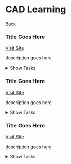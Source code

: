 <div class="page-header">
  <h1>CAD Learning</h1>
  <a href="/design/" class="home-button">Back</a>
</div>


<!-- Card 1-->
<div class="card-stack">
  <div class="simple-card">   
  <!-- Title and button side-by-side -->
  <div class="card-header">
      <h3 class="card-title">Title Goes Here</h3>
      <a 
        href="https://www.youtube.com/playlist?list=YOUR_PLAYLIST_ID" 
        target="_blank" 
        class="card-button"
      >
        Visit Site
      </a>
    </div>
  <!-- Description text -->
  <p class="card-description">
      description goes here
  </p>
  <!-- Dropdown task list -->
  <details class="task-dropdown">
      <summary>Show Tasks</summary>
      <ul class="task-list">
        <li>Task 1</li>
        <li>Task 2</li>
        <li>Task 3</li>
      </ul>
    </details>
  </div>
</div>

<!-- Card 2-->
<div class="card-stack">
  <div class="simple-card" style="margin-top:1rem;">   
  <!-- Title and button side-by-side -->
  <div class="card-header">
      <h3 class="card-title">Title Goes Here</h3>
      <a 
        href="https://www.youtube.com/playlist?list=YOUR_PLAYLIST_ID" 
        target="_blank" 
        class="card-button"
      >
        Visit Site
      </a>
    </div>
  <!-- Description text -->
  <p class="card-description">
      description goes here
  </p>
  <!-- Dropdown task list -->
  <details class="task-dropdown">
      <summary>Show Tasks</summary>
      <ul class="task-list">
        <li>Task 1</li>
        <li>Task 2</li>
        <li>Task 3</li>
      </ul>
    </details>
  </div>
</div>

<!-- Card 3-->
<div class="card-stack">
  <div class="simple-card" style="margin-top:1rem;">   
  <!-- Title and button side-by-side -->
  <div class="card-header">
      <h3 class="card-title">Title Goes Here</h3>
      <a 
        href="https://www.youtube.com/playlist?list=YOUR_PLAYLIST_ID" 
        target="_blank" 
        class="card-button"
      >
        Visit Site
      </a>
    </div>
  <!-- Description text -->
  <p class="card-description">
      description goes here
  </p>
  <!-- Dropdown task list -->
  <details class="task-dropdown">
      <summary>Show Tasks</summary>
      <ul class="task-list">
        <li>Task 1</li>
        <li>Task 2</li>
        <li>Task 3</li>
      </ul>
    </details>
  </div>
</div>
